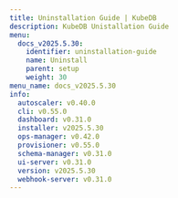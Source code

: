 ```yaml
---
title: Uninstallation Guide | KubeDB
description: KubeDB Unistallation Guide
menu:
  docs_v2025.5.30:
    identifier: uninstallation-guide
    name: Uninstall
    parent: setup
    weight: 30
menu_name: docs_v2025.5.30
info:
  autoscaler: v0.40.0
  cli: v0.55.0
  dashboard: v0.31.0
  installer: v2025.5.30
  ops-manager: v0.42.0
  provisioner: v0.55.0
  schema-manager: v0.31.0
  ui-server: v0.31.0
  version: v2025.5.30
  webhook-server: v0.31.0
---
```


